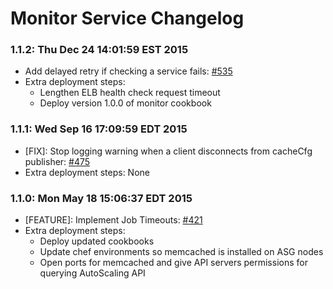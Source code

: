 # Monitor Service Changelog

### 1.1.2: Thu Dec 24 14:01:59 EST 2015
* Add delayed retry if checking a service fails: [#535](https://github.com/cinema6/cwrx/issues/535)
* Extra deployment steps:
    * Lengthen ELB health check request timeout
    * Deploy version 1.0.0 of monitor cookbook

### 1.1.1: Wed Sep 16 17:09:59 EDT 2015
* [FIX]: Stop logging warning when a client disconnects from cacheCfg publisher: [#475](https://github.com/cinema6/cwrx/pull/475)
* Extra deployment steps: None

### 1.1.0: Mon May 18 15:06:37 EDT 2015
* [FEATURE]: Implement Job Timeouts: [#421](https://github.com/cinema6/cwrx/pull/421)
* Extra deployment steps:
    * Deploy updated cookbooks
    * Update chef environments so memcached is installed on ASG nodes
    * Open ports for memcached and give API servers permissions for querying AutoScaling API
